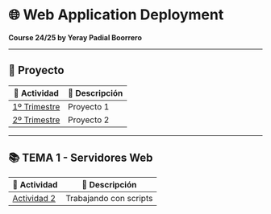 # 🌐 Web Application Deployment 
**Course 24/25 by Yeray Padial Boorrero**

---

## 📁 Proyecto

| 📝 Actividad                          | 📄 Descripción |
|---------------------------------------|----------------|
| [1º Trimestre](./Tr.1_Proyecto/Myproyect) | Proyecto 1    |
| [2º Trimestre](./Tr.2_Proyecto/Myproyect2) | Proyecto 2    |

---

## 📚 TEMA 1 - Servidores Web

| 📝 Actividad                          | 📄 Descripción                |
|---------------------------------------|-------------------------------|
| [Actividad 2](./T.1_ServidoresWeb/Act_2.TrabajandoConScripts) | Trabajando con scripts |

